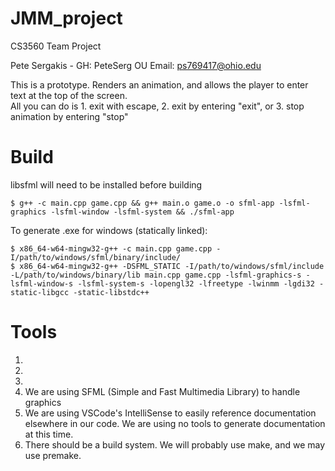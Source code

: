 # JMM_project
CS3560 Team Project

Pete Sergakis - 
GH: PeteSerg 
OU Email: ps769417@ohio.edu </br>

This is a prototype. Renders an animation, and allows the player to enter text at the top of the screen.</br>
All you can do is 1. exit with escape, 2. exit by entering "exit", or 3. stop animation by entering "stop"

# Build
libsfml will need to be installed before building
```
$ g++ -c main.cpp game.cpp && g++ main.o game.o -o sfml-app -lsfml-graphics -lsfml-window -lsfml-system && ./sfml-app
```
To generate .exe for windows (statically linked):
```
$ x86_64-w64-mingw32-g++ -c main.cpp game.cpp -I/path/to/windows/sfml/binary/include/
$ x86_64-w64-mingw32-g++ -DSFML_STATIC -I/path/to/windows/sfml/include -L/path/to/windows/binary/lib main.cpp game.cpp -lsfml-graphics-s -lsfml-window-s -lsfml-system-s -lopengl32 -lfreetype -lwinmm -lgdi32 -static-libgcc -static-libstdc++
```

# Tools
1. 
2. 
3. 
4. We are using SFML (Simple and Fast Multimedia Library) to handle graphics
5. We are using VSCode's IntelliSense to easily reference documentation elsewhere in our code. We are using no tools to generate documentation at this time.
6. There should be a build system. We will probably use make, and we may use premake.